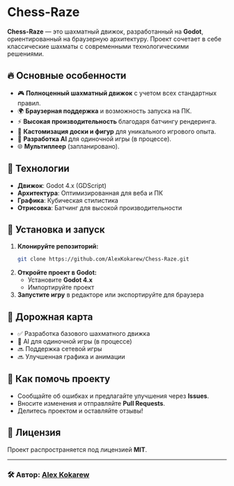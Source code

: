 # Chess-Raze

**Chess-Raze** — это шахматный движок, разработанный на **Godot**, ориентированный на браузерную архитектуру. Проект сочетает в себе классические шахматы с современными технологическими решениями.

## 🔥 Основные особенности

- 🎮 **Полноценный шахматный движок** с учетом всех стандартных правил.
- 🌍 **Браузерная поддержка** и возможность запуска на ПК.
- ⚡ **Высокая производительность** благодаря батчингу рендеринга.
- 🎨 **Кастомизация доски и фигур** для уникального игрового опыта.
- 🤖 **Разработка AI** для одиночной игры (в процессе).
- 🌐 **Мультиплеер** (запланировано).

## 📌 Технологии

- **Движок**: Godot 4.x (GDScript)
- **Архитектура**: Оптимизированная для веба и ПК
- **Графика**: Кубическая стилистика
- **Отрисовка**: Батчинг для высокой производительности

## 🚀 Установка и запуск

1. **Клонируйте репозиторий:**
   ```bash
   git clone https://github.com/AlexKokarew/Chess-Raze.git
   ```
2. **Откройте проект в Godot:**
   - Установите **Godot 4.x**
   - Импортируйте проект
3. **Запустите игру** в редакторе или экспортируйте для браузера

## 🎯 Дорожная карта

- ✅ Разработка базового шахматного движка
- 🚧 AI для одиночной игры (в процессе)
- 🔜 Поддержка сетевой игры
- 🔜 Улучшенная графика и анимации

## 🤝 Как помочь проекту

- Сообщайте об ошибках и предлагайте улучшения через **Issues**.
- Вносите изменения и отправляйте **Pull Requests**.
- Делитесь проектом и оставляйте отзывы!

## 📜 Лицензия

Проект распространяется под лицензией **MIT**.

---

### 🛠 Автор: [Alex Kokarew](https://github.com/AlexKokarew)

